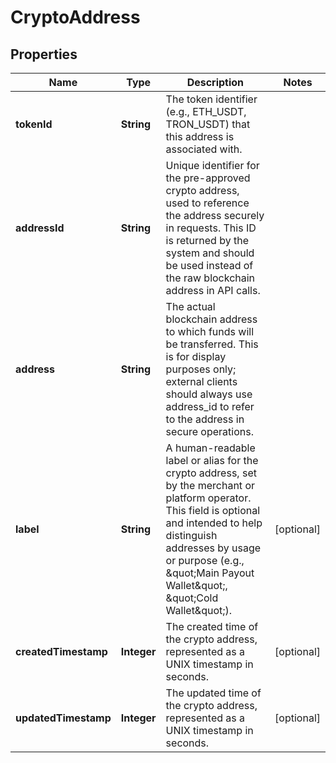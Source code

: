 

# CryptoAddress


## Properties

| Name | Type | Description | Notes |
|------------ | ------------- | ------------- | -------------|
|**tokenId** | **String** | The token identifier (e.g., ETH_USDT, TRON_USDT) that this address is associated with. |  |
|**addressId** | **String** | Unique identifier for the pre-approved crypto address, used to reference the address securely in requests. This ID is returned by the system and should be used instead of the raw blockchain address in API calls. |  |
|**address** | **String** | The actual blockchain address to which funds will be transferred. This is for display purposes only; external clients should always use address_id to refer to the address in secure operations. |  |
|**label** | **String** | A human-readable label or alias for the crypto address, set by the merchant or platform operator. This field is optional and intended to help distinguish addresses by usage or purpose (e.g., \&quot;Main Payout Wallet\&quot;, \&quot;Cold Wallet\&quot;). |  [optional] |
|**createdTimestamp** | **Integer** | The created time of the crypto address, represented as a UNIX timestamp in seconds. |  [optional] |
|**updatedTimestamp** | **Integer** | The updated time of the crypto address, represented as a UNIX timestamp in seconds. |  [optional] |



